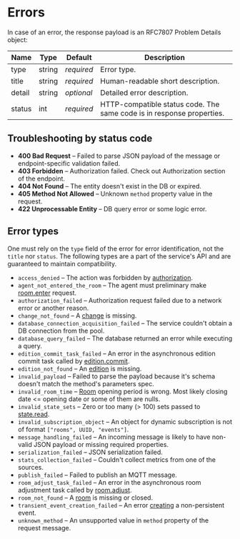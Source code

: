 # Errors

In case of an error, the response payload is an RFC7807 Problem Details object:

Name   | Type   | Default    | Description
------ | ------ | ---------- | ---------------------------------
type   | string | _required_ | Error type.
title  | string | _required_ | Human-readable short description.
detail | string | _optional_ | Detailed error description.
status | int    | _required_ | HTTP-compatible status code. The same code is in response properties.

## Troubleshooting by status code

- **400 Bad Request** – Failed to parse JSON payload of the message or endpoint-specific validation failed.
- **403 Forbidden** – Authorization failed. Check out Authorization section of the endpoint.
- **404 Not Found** – The entity doesn't exist in the DB or expired.
- **405 Method Not Allowed** – Unknown `method` property value in the request.
- **422 Unprocessable Entity** – DB query error or some logic error.

## Error types

One must rely on the `type` field of the error for error identification, not the `title` nor `status`.
The following types are a part of the service's API and are guaranteed to maintain compatibility.

- `access_denied` – The action was forbidden by [authorization](authz.md#Authorization).
- `agent_not_entered_the_room` – The agent must preliminary make [room.enter](room/enter.md#room.enter) request.
- `authorization_failed` – Authorization request failed due to a network error or another reason.
- `change_not_found` – A [change](change.md#Change) is missing.
- `database_connection_acquisition_failed` – The service couldn't obtain a DB connection from the pool.
- `database_query_failed` – The database returned an error while executing a query.
- `edition_commit_task_failed` – An error in the asynchronous edition commit task called by [edition.commit](edition/commit.md#edition.commit).
- `edition_not_found` – An [edition](edition.md#Edition) is missing.
- `invalid_payload` – Failed to parse the payload because it's schema doesn't match the method's parameters spec.
- `invalid_room_time` – [Room](room.md#room) opening period is wrong. Most likely closing date <= opening date or some of them are nulls.
- `invalid_state_sets` – Zero or too many (> 100) sets passed to [state.read](state/read.md#state.read).
- `invalid_subscription_object` – An object for dynamic subscription is not of format `["rooms", UUID, "events"]`.
- `message_handling_failed` – An incoming message is likely to have non-valid JSON payload or missing required properties.
- `serialization_failed` – JSON serialization failed.
- `stats_collection_failed` – Couldn't collect metrics from one of the sources.
- `publish_failed` – Failed to publish an MQTT message.
- `room_adjust_task_failed` – An error in the asynchronous room adjustment task called by [room.adjust](room/adjust.md#room.adjust).
- `room_not_found` – A [room](room.md#Room) is missing or closed.
- `transient_event_creation_failed` – An error [creating](event/create.md#event.create) a non-persistent event.
- `unknown_method` – An unsupported value in `method` property of the request message.
